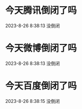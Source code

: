 # 今天腾讯倒闭了吗

2023-8-26 8:38:13 没倒闭

# 今天微博倒闭了吗

2023-8-26 8:38:13 没倒闭

# 今天百度倒闭了吗

2023-8-26 8:38:15 没倒闭


